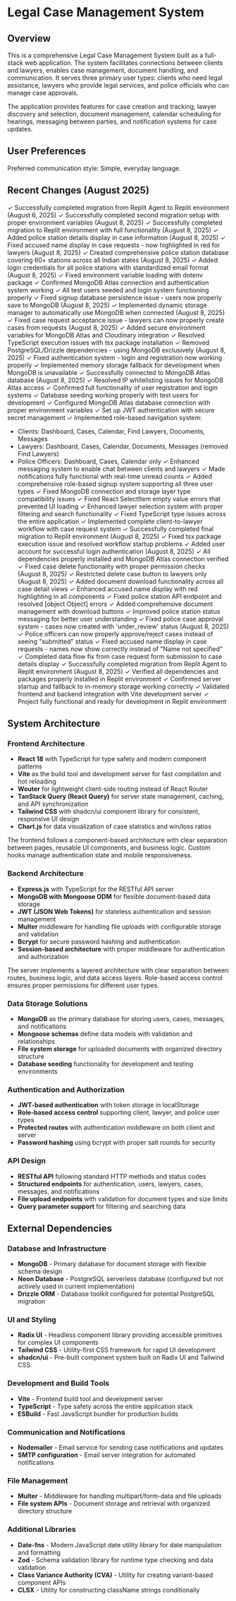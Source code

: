 # Legal Case Management System

## Overview

This is a comprehensive Legal Case Management System built as a full-stack web application. The system facilitates connections between clients and lawyers, enables case management, document handling, and communication. It serves three primary user types: clients who need legal assistance, lawyers who provide legal services, and police officials who can manage case approvals.

The application provides features for case creation and tracking, lawyer discovery and selection, document management, calendar scheduling for hearings, messaging between parties, and notification systems for case updates.

## User Preferences

Preferred communication style: Simple, everyday language.

## Recent Changes (August 2025)

✓ Successfully completed migration from Replit Agent to Replit environment (August 6, 2025)
✓ Successfully completed second migration setup with proper environment variables (August 8, 2025)
✓ Successfully completed migration to Replit environment with full functionality (August 8, 2025)
✓ Added police station details display in case information (August 8, 2025)
✓ Fixed accused name display in case requests - now highlighted in red for lawyers (August 8, 2025)
✓ Created comprehensive police station database covering 60+ stations across all Indian states (August 8, 2025)
✓ Added login credentials for all police stations with standardized email format (August 8, 2025)
✓ Fixed environment variable loading with dotenv package
✓ Confirmed MongoDB Atlas connection and authentication system working
✓ All test users seeded and login system functioning properly
✓ Fixed signup database persistence issue - users now properly save to MongoDB (August 8, 2025)
✓ Implemented dynamic storage manager to automatically use MongoDB when connected (August 8, 2025)
✓ Fixed case request acceptance issue - lawyers can now properly create cases from requests (August 8, 2025)
✓ Added secure environment variables for MongoDB Atlas and Cloudinary integration
✓ Resolved TypeScript execution issues with tsx package installation
✓ Removed PostgreSQL/Drizzle dependencies - using MongoDB exclusively (August 8, 2025)
✓ Fixed authentication system - login and registration now working properly
✓ Implemented memory storage fallback for development when MongoDB is unavailable
✓ Successfully connected to MongoDB Atlas database (August 8, 2025)
✓ Resolved IP whitelisting issues for MongoDB Atlas access
✓ Confirmed full functionality of user registration and login systems
✓ Database seeding working properly with test users for development
✓ Configured MongoDB Atlas database connection with proper environment variables
✓ Set up JWT authentication with secure secret management
✓ Implemented role-based navigation system:
  - Clients: Dashboard, Cases, Calendar, Find Lawyers, Documents, Messages
  - Lawyers: Dashboard, Cases, Calendar, Documents, Messages (removed Find Lawyers)
  - Police Officers: Dashboard, Cases, Calendar only
✓ Enhanced messaging system to enable chat between clients and lawyers
✓ Made notifications fully functional with real-time unread counts
✓ Added comprehensive role-based signup system supporting all three user types
✓ Fixed MongoDB connection and storage layer type compatibility issues
✓ Fixed React SelectItem empty value errors that prevented UI loading
✓ Enhanced lawyer selection system with proper filtering and search functionality
✓ Fixed TypeScript type issues across the entire application
✓ Implemented complete client-to-lawyer workflow with case request system
✓ Successfully completed final migration to Replit environment (August 8, 2025)
✓ Fixed tsx package execution issue and resolved workflow startup problems
✓ Added user account for successful login authentication (August 8, 2025)
✓ All dependencies properly installed and MongoDB Atlas connection verified
✓ Fixed case delete functionality with proper permission checks (August 8, 2025)
✓ Restricted delete case button to lawyers only (August 8, 2025)
✓ Added document download functionality across all case detail views
✓ Enhanced accused name display with red highlighting in all components
✓ Fixed police station API endpoint and resolved [object Object] errors
✓ Added comprehensive document management with download buttons
✓ Improved police station status messaging for better user understanding
✓ Fixed police case approval system - cases now created with 'under_review' status (August 8, 2025)
✓ Police officers can now properly approve/reject cases instead of seeing "submitted" status
✓ Fixed accused name display in case requests - names now show correctly instead of "Name not specified"
✓ Completed data flow fix from case request form submission to case details display
✓ Successfully completed migration from Replit Agent to Replit environment (August 8, 2025)
✓ Verified all dependencies and packages properly installed in Replit environment
✓ Confirmed server startup and fallback to in-memory storage working correctly
✓ Validated frontend and backend integration with Vite development server
✓ Project fully functional and ready for development in Replit environment

## System Architecture

### Frontend Architecture
- **React 18** with TypeScript for type safety and modern component patterns
- **Vite** as the build tool and development server for fast compilation and hot reloading
- **Wouter** for lightweight client-side routing instead of React Router
- **TanStack Query (React Query)** for server state management, caching, and API synchronization
- **Tailwind CSS** with shadcn/ui component library for consistent, responsive UI design
- **Chart.js** for data visualization of case statistics and win/loss ratios

The frontend follows a component-based architecture with clear separation between pages, reusable UI components, and business logic. Custom hooks manage authentication state and mobile responsiveness.

### Backend Architecture
- **Express.js** with TypeScript for the RESTful API server
- **MongoDB with Mongoose ODM** for flexible document-based data storage
- **JWT (JSON Web Tokens)** for stateless authentication and session management
- **Multer** middleware for handling file uploads with configurable storage and validation
- **Bcrypt** for secure password hashing and authentication
- **Session-based architecture** with proper middleware for authentication and authorization

The server implements a layered architecture with clear separation between routes, business logic, and data access layers. Role-based access control ensures proper permissions for different user types.

### Data Storage Solutions
- **MongoDB** as the primary database for storing users, cases, messages, and notifications
- **Mongoose schemas** define data models with validation and relationships
- **File system storage** for uploaded documents with organized directory structure
- **Database seeding** functionality for development and testing environments

### Authentication and Authorization
- **JWT-based authentication** with token storage in localStorage
- **Role-based access control** supporting client, lawyer, and police user types
- **Protected routes** with authentication middleware on both client and server
- **Password hashing** using bcrypt with proper salt rounds for security

### API Design
- **RESTful API** following standard HTTP methods and status codes
- **Structured endpoints** for authentication, users, lawyers, cases, messages, and notifications
- **File upload endpoints** with validation for document types and size limits
- **Query parameter support** for filtering and searching data

## External Dependencies

### Database and Infrastructure
- **MongoDB** - Primary database for document storage with flexible schema design
- **Neon Database** - PostgreSQL serverless database (configured but not actively used in current implementation)
- **Drizzle ORM** - Database toolkit configured for potential PostgreSQL migration

### UI and Styling
- **Radix UI** - Headless component library providing accessible primitives for complex UI components
- **Tailwind CSS** - Utility-first CSS framework for rapid UI development
- **shadcn/ui** - Pre-built component system built on Radix UI and Tailwind CSS

### Development and Build Tools
- **Vite** - Frontend build tool and development server
- **TypeScript** - Type safety across the entire application stack
- **ESBuild** - Fast JavaScript bundler for production builds

### Communication and Notifications
- **Nodemailer** - Email service for sending case notifications and updates
- **SMTP configuration** - Email server integration for automated notifications

### File Management
- **Multer** - Middleware for handling multipart/form-data and file uploads
- **File system APIs** - Document storage and retrieval with organized directory structure

### Additional Libraries
- **Date-fns** - Modern JavaScript date utility library for date manipulation and formatting
- **Zod** - Schema validation library for runtime type checking and data validation
- **Class Variance Authority (CVA)** - Utility for creating variant-based component APIs
- **CLSX** - Utility for constructing className strings conditionally